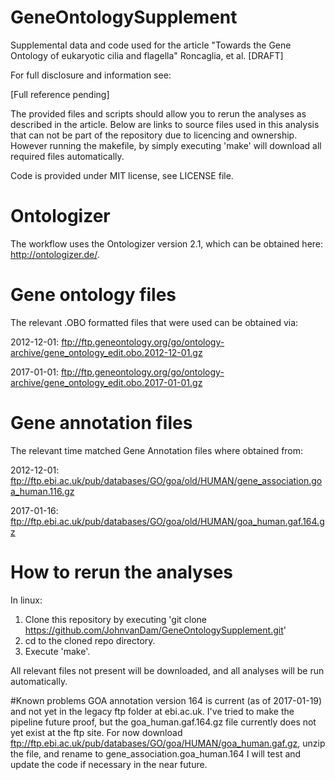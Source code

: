 # GeneOntologySupplement
Supplemental data and code used for the article "Towards the Gene Ontology of eukaryotic cilia and flagella" Roncaglia, et al. [DRAFT]

For full disclosure and information see:

[Full reference pending]

The provided files and scripts should allow you to rerun the analyses as described in the article. Below are links to source files used in this analysis that can not be part of the repository due to licencing and ownership. However running the makefile, by simply executing 'make' will download all required files automatically.

Code is provided under MIT license, see LICENSE file.

# Ontologizer
The workflow uses the Ontologizer version 2.1, which can be obtained here: http://ontologizer.de/.

# Gene ontology files
The relevant .OBO formatted files that were used can be obtained via:

2012-12-01: ftp://ftp.geneontology.org/go/ontology-archive/gene_ontology_edit.obo.2012-12-01.gz

2017-01-01: ftp://ftp.geneontology.org/go/ontology-archive/gene_ontology_edit.obo.2017-01-01.gz

# Gene annotation files
The relevant time matched Gene Annotation files where obtained from:

2012-12-01: ftp://ftp.ebi.ac.uk/pub/databases/GO/goa/old/HUMAN/gene_association.goa_human.116.gz

2017-01-16: ftp://ftp.ebi.ac.uk/pub/databases/GO/goa/old/HUMAN/goa_human.gaf.164.gz

# How to rerun the analyses
In linux:

1. Clone this repository by executing 'git clone https://github.com/JohnvanDam/GeneOntologySupplement.git'
2. cd to the cloned repo directory.
3. Execute 'make'.

All relevant files not present will be downloaded, and all analyses will be run automatically.

#Known problems
GOA annotation version 164 is current (as of 2017-01-19) and not yet in the legacy
ftp folder at ebi.ac.uk. I've tried to make the pipeline future proof, but
the goa_human.gaf.164.gz file currently does not yet exist at the ftp site.
For now download ftp://ftp.ebi.ac.uk/pub/databases/GO/goa/HUMAN/goa_human.gaf.gz,
unzip the file, and rename to gene_association.goa_human.164
I will test and update the code if necessary in the near future.
